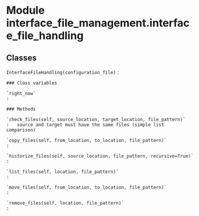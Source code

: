 Module interface_file_management.interface_file_handling
========================================================

Classes
-------

`InterfaceFileHandling(configuration_file)`
:   

    ### Class variables

    `right_now`
    :

    ### Methods

    `check_files(self, source_location, target_location, file_pattern)`
    :   source and target must have the same files (simple list comparison)

    `copy_files(self, from_location, to_location, file_pattern)`
    :

    `historize_files(self, source_location, file_pattern, recursive=True)`
    :

    `list_files(self, location, file_pattern)`
    :

    `move_files(self, from_location, to_location, file_pattern)`
    :

    `remove_files(self, location, file_pattern)`
    :